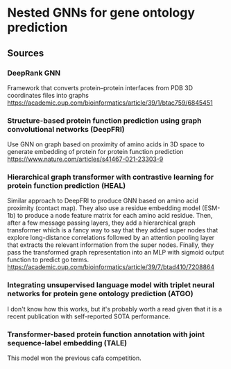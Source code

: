 # Nested GNNs for gene ontology prediction

## Sources

### DeepRank GNN
Framework that converts protein–protein interfaces from PDB 3D coordinates files into graphs
https://academic.oup.com/bioinformatics/article/39/1/btac759/6845451

### Structure-based protein function prediction using graph convolutional networks (DeepFRI)
Use GNN on graph based on proximity of amino acids in 3D space to generate embedding of protein for protein function prediction
https://www.nature.com/articles/s41467-021-23303-9

### Hierarchical graph transformer with contrastive learning for protein function prediction (HEAL)
Similar approach to DeepFRI to produce GNN based on amino acid proximity (contact map). They also use a residue embedding model (ESM-1b) to produce a node feature matrix for each amino acid residue. Then, after a few message passing layers, they add a hierarchical graph transformer which is a fancy way to say that they added super nodes that explore long-distance correlations followed by an attention pooling layer that extracts the relevant information from the super nodes. Finally, they pass the transformed graph representation into an MLP with sigmoid output function to predict go terms.
https://academic.oup.com/bioinformatics/article/39/7/btad410/7208864

### Integrating unsupervised language model with triplet neural networks for protein gene ontology prediction (ATGO)
I don't know how this works, but it's probably worth a read given that it is a recent publication with self-reported SOTA performance.

### Transformer-based protein function annotation with joint sequence-label embedding (TALE)
This model won the previous cafa competition.
